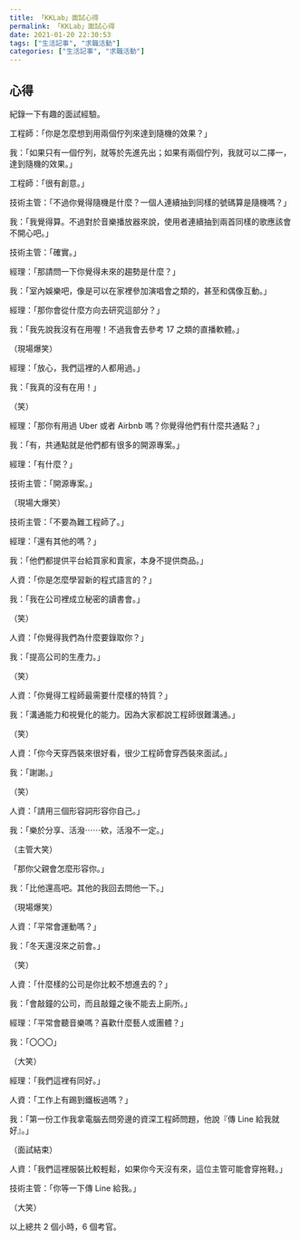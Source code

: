 ```yaml
---
title: 「KKLab」面試心得
permalink: 「KKLab」面試心得
date: 2021-01-20 22:30:53
tags: ["生活記事", "求職活動"]
categories: ["生活記事", "求職活動"]
---
```


## 心得

紀錄一下有趣的面試經驗。

工程師：「你是怎麼想到用兩個佇列來達到隨機的效果？」

我：「如果只有一個佇列，就等於先進先出；如果有兩個佇列，我就可以二擇一，達到隨機的效果。」

工程師：「很有創意。」

技術主管：「不過你覺得隨機是什麼？一個人連續抽到同樣的號碼算是隨機嗎？」

我：「我覺得算。不過對於音樂播放器來說，使用者連續抽到兩首同樣的歌應該會不開心吧。」

技術主管：「確實。」

經理：「那請問一下你覺得未來的趨勢是什麼？」

我：「室內娛樂吧，像是可以在家裡參加演唱會之類的，甚至和偶像互動。」

經理：「那你會從什麼方向去研究這部分？」

我：「我先說我沒有在用喔！不過我會去參考 17 之類的直播軟體。」

（現場爆笑）

經理：「放心，我們這裡的人都用過。」

我：「我真的沒有在用！」

（笑）

經理：「那你有用過 Uber 或者 Airbnb 嗎？你覺得他們有什麼共通點？」

我：「有，共通點就是他們都有很多的開源專案。」

經理：「有什麼？」

技術主管：「開源專案。」

（現場大爆笑）

技術主管：「不要為難工程師了。」

經理：「還有其他的嗎？」

我：「他們都提供平台給買家和賣家，本身不提供商品。」

人資：「你是怎麼學習新的程式語言的？」

我：「我在公司裡成立秘密的讀書會。」

（笑）

人資：「你覺得我們為什麼要錄取你？」

我：「提高公司的生產力。」

（笑）

人資：「你覺得工程師最需要什麼樣的特質？」

我：「溝通能力和視覺化的能力。因為大家都說工程師很難溝通。」

（笑）

人資：「你今天穿西裝來很好看，很少工程師會穿西裝來面試。」

我：「謝謝。」

（笑）

人資：「請用三個形容詞形容你自己。」

我：「樂於分享、活潑⋯⋯欸，活潑不一定。」

（主管大笑）

「那你父親會怎麼形容你。」

我：「比他還高吧。其他的我回去問他一下。」

（現場爆笑）

人資：「平常會運動嗎？」

我：「冬天還沒來之前會。」

（笑）

人資：「什麼樣的公司是你比較不想進去的？」

我：「會敲鐘的公司，而且敲鐘之後不能去上廁所。」

經理：「平常會聽音樂嗎？喜歡什麼藝人或團體？」

我：「〇〇〇」

（大笑）

經理：「我們這裡有同好。」

人資：「工作上有踢到鐵板過嗎？」

我：「第一份工作我拿電腦去問旁邊的資深工程師問題，他說『傳 Line 給我就好』。」

（面試結束）

人資：「我們這裡服裝比較輕鬆，如果你今天沒有來，這位主管可能會穿拖鞋。」

技術主管：「你等一下傳 Line 給我。」

（大笑）

以上總共 2 個小時，6 個考官。
